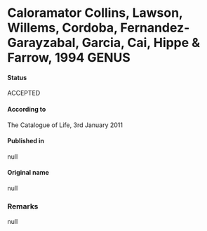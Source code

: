 # Caloramator Collins, Lawson, Willems, Cordoba, Fernandez-Garayzabal, Garcia, Cai, Hippe & Farrow, 1994 GENUS

#### Status
ACCEPTED

#### According to
The Catalogue of Life, 3rd January 2011

#### Published in
null

#### Original name
null

### Remarks
null